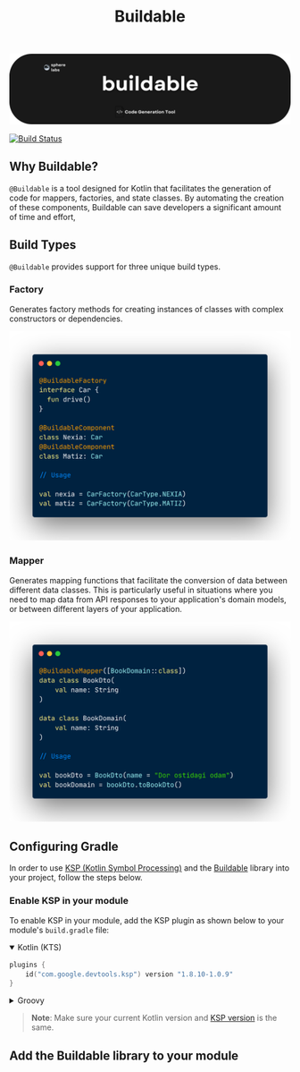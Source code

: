 <h1 align="center">Buildable</h1></br>


<p align="center">
  <a href="https://github.com/behzod1996/izoh"><img  alt="Buildable Cover" src="https://github.com/getspherelabs/buildable/blob/main/docs/images/cover-buildable.png?raw=true"/></a> <br>
</p>

<a href="https://github.com/getspherelabs/buildable/actions/workflows/android.yml"><img alt="Build Status" 
  src="https://github.com/getspherelabs/buildable/actions/workflows/android.yml/badge.svg"/></a>
  
## Why Buildable?

`@Buildable` is a tool designed for Kotlin that facilitates the generation of code for mappers, factories, and state classes. By automating the creation of these components, Buildable can save developers a significant amount of time and effort,

## Build Types

`@Buildable` provides support for three unique build types.

### Factory

Generates factory methods for creating instances of classes with complex constructors or dependencies. 

<p align="center">
<a href="https://github.com/behzod1996/izoh"><img  alt="Buildable Cover" src="https://github.com/getspherelabs/buildable/blob/main/docs/images/BuildableFactory%20-%20Code%20Usage.png?raw=true" width="760" /></a> <br>
</p>

### Mapper

Generates mapping functions that facilitate the conversion of data between different data classes. This is particularly useful in situations where you need to map data from API responses to your application's domain models, or between different layers of your application.

<p align="center">

<a href="https://github.com/behzod1996/izoh"><img  alt="Buildable Cover" src="https://github.com/getspherelabs/buildable/blob/main/docs/images/BuildableMapper%20-%20Code%20Usage%202.png?raw=true" width="760" /></a> <br>
</p>

## Configuring Gradle

In order to use [KSP (Kotlin Symbol Processing)](https://kotlinlang.org/docs/ksp-quickstart.html) and the [Buildable](https://github.com/getspherelabs/buildable) library into your project, follow the steps below.

### Enable KSP in your module

To enable KSP in your module, add the KSP plugin as shown below to your module's `build.gradle` file:

<details open>
  <summary>Kotlin (KTS)</summary>
  
```kotlin
plugins {
    id("com.google.devtools.ksp") version "1.8.10-1.0.9"
}
```
</details>

<details>
  <summary>Groovy</summary>

```kotlin
plugins {
    id("com.google.devtools.ksp") version "1.8.10-1.0.9"
}
```
</details>

> **Note**: Make sure your current Kotlin version and [KSP version](https://github.com/google/ksp/releases) is the same.

## Add the Buildable library to your module



